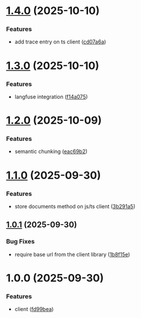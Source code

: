 # [1.4.0](https://github.com/url4irl/vectors-gateway/compare/v1.3.0...v1.4.0) (2025-10-10)


### Features

* add trace entry on ts client ([cd07a6a](https://github.com/url4irl/vectors-gateway/commit/cd07a6a067b86bf537ac446e0b599d9965dd1892))

# [1.3.0](https://github.com/url4irl/vectors-gateway/compare/v1.2.0...v1.3.0) (2025-10-10)


### Features

* langfuse integration ([f14a075](https://github.com/url4irl/vectors-gateway/commit/f14a0758ea93990176287f5adc177f266a8e6d80))

# [1.2.0](https://github.com/url4irl/vectors-gateway/compare/v1.1.0...v1.2.0) (2025-10-09)


### Features

* semantic chunking ([eac69b2](https://github.com/url4irl/vectors-gateway/commit/eac69b2a6fe55e25af8aad9e35acf943dba758d6))

# [1.1.0](https://github.com/url4irl/vectors-gateway/compare/v1.0.1...v1.1.0) (2025-09-30)


### Features

* store documents method on js/ts client ([3b291a5](https://github.com/url4irl/vectors-gateway/commit/3b291a5f470c0019d6d0aee5a63dd06ee7a83f63))

## [1.0.1](https://github.com/url4irl/vectors-gateway/compare/v1.0.0...v1.0.1) (2025-09-30)


### Bug Fixes

* require base url from the client library ([1b8f15e](https://github.com/url4irl/vectors-gateway/commit/1b8f15e69bef57b43a5bd48c7936e562592569f5))

# 1.0.0 (2025-09-30)


### Features

* client ([fd99bea](https://github.com/url4irl/vectors-gateway/commit/fd99bea96891af381b6588691d98eb50596b08ab))
